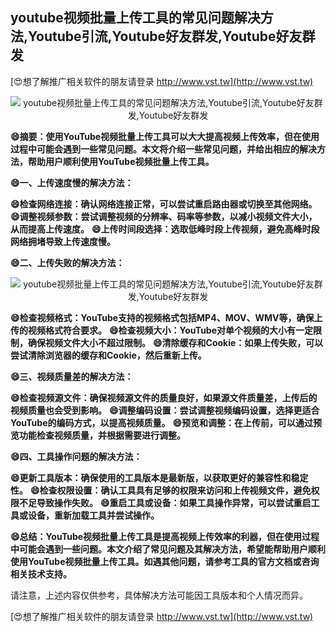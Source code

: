 ## **youtube视频批量上传工具的常见问题解决方法,Youtube引流,Youtube好友群发,Youtube好友群发**

[😍想了解推广相关软件的朋友请登录 http://www.vst.tw](http://www.vst.tw)

 <center><img src="https://vst.tw/MP4/tuiguang/png/6.png" alt="youtube视频批量上传工具的常见问题解决方法,Youtube引流,Youtube好友群发,Youtube好友群发"></center>

**😄摘要：使用YouTube视频批量上传工具可以大大提高视频上传效率，但在使用过程中可能会遇到一些常见问题。本文将介绍一些常见问题，并给出相应的解决方法，帮助用户顺利使用YouTube视频批量上传工具。**

**😄一、上传速度慢的解决方法：**

**😄检查网络连接：确认网络连接正常，可以尝试重启路由器或切换至其他网络。**
**😄调整视频参数：尝试调整视频的分辨率、码率等参数，以减小视频文件大小，从而提高上传速度。**
**😄上传时间段选择：选取低峰时段上传视频，避免高峰时段网络拥堵导致上传速度慢。**

**😄二、上传失败的解决方法：**

 <center><img src="https://vst.tw/MP4/tuiguang/png/1.png" alt="youtube视频批量上传工具的常见问题解决方法,Youtube引流,Youtube好友群发,Youtube好友群发"></center>

**😄检查视频格式：YouTube支持的视频格式包括MP4、MOV、WMV等，确保上传的视频格式符合要求。**
**😄检查视频大小：YouTube对单个视频的大小有一定限制，确保视频文件大小不超过限制。**
**😄清除缓存和Cookie：如果上传失败，可以尝试清除浏览器的缓存和Cookie，然后重新上传。**

**😄三、视频质量差的解决方法：**

**😄检查视频源文件：确保视频源文件的质量良好，如果源文件质量差，上传后的视频质量也会受到影响。**
**😄调整编码设置：尝试调整视频编码设置，选择更适合YouTube的编码方式，以提高视频质量。**
**😄预览和调整：在上传前，可以通过预览功能检查视频质量，并根据需要进行调整。**

**😄四、工具操作问题的解决方法：**

**😄更新工具版本：确保使用的工具版本是最新版，以获取更好的兼容性和稳定性。**
**😄检查权限设置：确认工具具有足够的权限来访问和上传视频文件，避免权限不足导致操作失败。**
**😄重启工具或设备：如果工具操作异常，可以尝试重启工具或设备，重新加载工具并尝试操作。**

**😄总结：YouTube视频批量上传工具是提高视频上传效率的利器，但在使用过程中可能会遇到一些问题。本文介绍了常见问题及其解决方法，希望能帮助用户顺利使用YouTube视频批量上传工具。如遇其他问题，请参考工具的官方文档或咨询相关技术支持。**

请注意，上述内容仅供参考，具体解决方法可能因工具版本和个人情况而异。

[😍想了解推广相关软件的朋友请登录 http://www.vst.tw](http://www.vst.tw)



